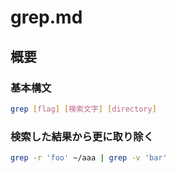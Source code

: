 # grep.md

## 概要
### 基本構文
```bash
grep [flag] [検索文字] [directory]
```

### 検索した結果から更に取り除く
```bash
grep -r 'foo' ~/aaa | grep -v 'bar'
```


